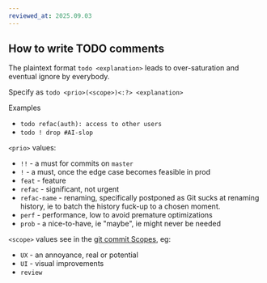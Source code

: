 ```yaml
---
reviewed_at: 2025.09.03
---
```


## How to write TODO comments

The plaintext format `todo <explanation>` leads to over-saturation and eventual ignore by everybody.

Specify as `todo <prio>(<scope>)<:?> <explanation>`

Examples
- `todo refac(auth): access to other users`
- `todo ! drop #AI-slop`

`<prio>` values:
- `!!` - a must for commits on `master`
- `!` - a must, once the edge case becomes feasible in prod
- `feat` - feature
- `refac` - significant, not urgent
- `refac-name` - renaming, specifically postponed as Git sucks at renaming history, ie to batch the history fuck-up to a chosen moment. 
- `perf` - performance, low to avoid premature optimizations
- `prob` - a nice-to-have, ie "maybe", ie might never be needed

`<scope>` values see in the [git commit Scopes](/docs/git-commits.md#Scopes), eg:
- `UX` - an annoyance, real or potential
- `UI` - visual improvements
- `review`
